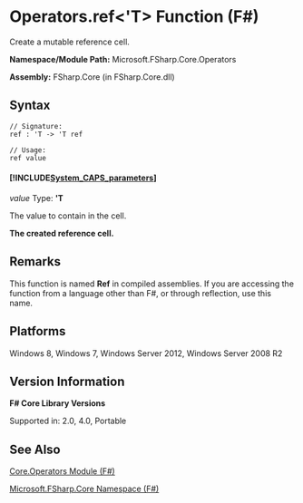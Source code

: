 # Operators.ref<'T> Function (F#)

Create a mutable reference cell.

**Namespace/Module Path:** Microsoft.FSharp.Core.Operators

**Assembly:** FSharp.Core (in FSharp.Core.dll)


## Syntax

```
// Signature:
ref : 'T -> 'T ref

// Usage:
ref value
```

#### [!INCLUDE[System_CAPS_parameters](//System/Token/System_CAPS_parameters_md.md)]
*value*
Type: **'T**


The value to contain in the cell.



**The created reference cell.**
## Remarks
This function is named **Ref** in compiled assemblies. If you are accessing the function from a language other than F#, or through reflection, use this name.


## Platforms
Windows 8, Windows 7, Windows Server 2012, Windows Server 2008 R2


## Version Information
**F# Core Library Versions**

Supported in: 2.0, 4.0, Portable




## See Also
[Core.Operators Module &#40;F&#35;&#41;](Core.Operators+Module+%28FSharp%29.md)

[Microsoft.FSharp.Core Namespace &#40;F&#35;&#41;](Microsoft.FSharp.Core+Namespace+%28FSharp%29.md)

